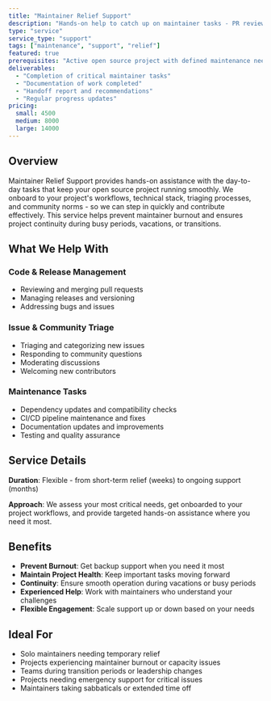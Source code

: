 ```yaml
---
title: "Maintainer Relief Support"
description: "Hands-on help to catch up on maintainer tasks - PR reviews, issue triage, documentation, release notes, and community channels."
type: "service"
service_type: "support"
tags: ["maintenance", "support", "relief"]
featured: true
prerequisites: "Active open source project with defined maintenance needs"
deliverables:
  - "Completion of critical maintainer tasks"
  - "Documentation of work completed"
  - "Handoff report and recommendations"
  - "Regular progress updates"
pricing:
  small: 4500
  medium: 8000
  large: 14000
---
```


## Overview

Maintainer Relief Support provides hands-on assistance with the day-to-day tasks that keep your open source project running smoothly. We onboard to your project's workflows, technical stack, triaging processes, and community norms - so we can step in quickly and contribute effectively. This service helps prevent maintainer burnout and ensures project continuity during busy periods, vacations, or transitions.

## What We Help With

### Code & Release Management
- Reviewing and merging pull requests
- Managing releases and versioning
- Addressing bugs and issues

### Issue & Community Triage
- Triaging and categorizing new issues
- Responding to community questions
- Moderating discussions
- Welcoming new contributors

### Maintenance Tasks
- Dependency updates and compatibility checks
- CI/CD pipeline maintenance and fixes
- Documentation updates and improvements
- Testing and quality assurance

## Service Details

**Duration**: Flexible - from short-term relief (weeks) to ongoing support (months)

**Approach**: We assess your most critical needs, get onboarded to your project workflows, and provide targeted hands-on assistance where you need it most.

## Benefits

- **Prevent Burnout**: Get backup support when you need it most
- **Maintain Project Health**: Keep important tasks moving forward
- **Continuity**: Ensure smooth operation during vacations or busy periods
- **Experienced Help**: Work with maintainers who understand your challenges
- **Flexible Engagement**: Scale support up or down based on your needs

## Ideal For

- Solo maintainers needing temporary relief
- Projects experiencing maintainer burnout or capacity issues
- Teams during transition periods or leadership changes
- Projects needing emergency support for critical issues
- Maintainers taking sabbaticals or extended time off
